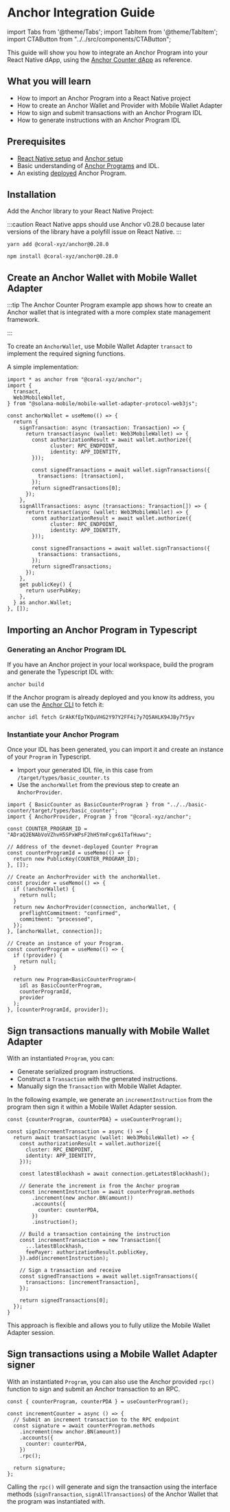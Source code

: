 # Anchor Integration Guide

import Tabs from '@theme/Tabs';
import TabItem from '@theme/TabItem';
import CTAButton from "../../src/components/CTAButton";

This guide will show you how to integrate an Anchor Program into your React Native dApp, using the [Anchor Counter dApp](https://github.com/solana-mobile/tutorial-apps/tree/main/AnchorCounterDapp) as reference.

<CTAButton label="Example App Repo" to="https://github.com/solana-mobile/tutorial-apps/tree/main/AnchorCounterDapp" />

## What you will learn

- How to import an Anchor Program into a React Native project
- How to create an Anchor Wallet and Provider with Mobile Wallet Adapter
- How to sign and submit transactions with an Anchor Program IDL
- How to generate instructions with an Anchor Program IDL

## Prerequisites

- [React Native setup](../react-native/setup) and [Anchor setup](https://book.anchor-lang.com/getting_started/installation.html)
- Basic understanding of [Anchor Programs](https://book.anchor-lang.com/) and IDL.
- An existing [deployed](https://book.anchor-lang.com/anchor_in_depth/milestone_project_tic-tac-toe.html#deployment) Anchor Program.

## Installation

Add the Anchor library to your React Native Project:

:::caution
React Native apps should use Anchor v0.28.0 because later versions of the library have a polyfill issue on React Native.
:::
<Tabs>
<TabItem value="yarn" label="yarn">

```shell
yarn add @coral-xyz/anchor@0.28.0
```

</TabItem>
<TabItem value="npm" label="npm">

```shell
npm install @coral-xyz/anchor@0.28.0
```

</TabItem>
</Tabs>

## Create an Anchor Wallet with Mobile Wallet Adapter

:::tip
The Anchor Counter Program example app shows how to create an Anchor wallet that is integrated
with a more complex state management framework.

<CTAButton label="View sample" to="https://github.com/solana-mobile/tutorial-apps/blob/main/AnchorCounterDapp/src/utils/useAnchorWallet.tsx#L23" />

<div />

:::

To create an `AnchorWallet`, use Mobile Wallet Adapter `transact` to implement the required signing functions.

A simple implementation:

```tsx
import * as anchor from "@coral-xyz/anchor";
import {
  transact,
  Web3MobileWallet,
} from "@solana-mobile/mobile-wallet-adapter-protocol-web3js";

const anchorWallet = useMemo(() => {
  return {
    signTransaction: async (transaction: Transaction) => {
      return transact(async (wallet: Web3MobileWallet) => {
        const authorizationResult = await wallet.authorize({
              cluster: RPC_ENDPOINT,
              identity: APP_IDENTITY,
        }));

        const signedTransactions = await wallet.signTransactions({
          transactions: [transaction],
        });
        return signedTransactions[0];
      });
    },
    signAllTransactions: async (transactions: Transaction[]) => {
      return transact(async (wallet: Web3MobileWallet) => {
        const authorizationResult = await wallet.authorize({
              cluster: RPC_ENDPOINT,
              identity: APP_IDENTITY,
        }));

        const signedTransactions = await wallet.signTransactions({
          transactions: transactions,
        });
        return signedTransactions;
      });
    },
    get publicKey() {
      return userPubKey;
    },
  } as anchor.Wallet;
}, []);
```

## Importing an Anchor Program in Typescript

### Generating an Anchor Program IDL

If you have an Anchor project in your local workspace, build the program and generate the Typescript IDL with:

```shell
anchor build
```

If the Anchor program is already deployed and you know its address, you can use the [Anchor CLI](https://book.anchor-lang.com/anchor_references/cli.html?highlight=idl#idl) to fetch it:

```shell
anchor idl fetch GrAkKfEpTKQuVHG2Y97Y2FF4i7y7Q5AHLK94JBy7Y5yv
```

### Instantiate your Anchor Program

Once your IDL has been generated, you can import it and create an instance of your `Program` in Typescript.

- Import your generated IDL file, in this case from `/target/types/basic_counter.ts`
- Use the `anchorWallet` from the previous step to create an `AnchorProvider`.

<CTAButton label="See example" to="https://github.com/solana-mobile/tutorial-apps/blob/main/AnchorCounterDapp/src/components/counter/counter-data-access.tsx#L15" />

```tsx
import { BasicCounter as BasicCounterProgram } from "../../basic-counter/target/types/basic_counter";
import { AnchorProvider, Program } from "@coral-xyz/anchor";

const COUNTER_PROGRAM_ID = "ADraQ2ENAbVoVZhvH5SPxWPsF2hH5YmFcgx61TafHuwu";

// Address of the devnet-deployed Counter Program
const counterProgramId = useMemo(() => {
  return new PublicKey(COUNTER_PROGRAM_ID);
}, []);

// Create an AnchorProvider with the anchorWallet.
const provider = useMemo(() => {
  if (!anchorWallet) {
    return null;
  }
  return new AnchorProvider(connection, anchorWallet, {
    preflightCommitment: "confirmed",
    commitment: "processed",
  });
}, [anchorWallet, connection]);

// Create an instance of your Program.
const counterProgram = useMemo(() => {
  if (!provider) {
    return null;
  }

  return new Program<BasicCounterProgram>(
    idl as BasicCounterProgram,
    counterProgramId,
    provider
  );
}, [counterProgramId, provider]);
```

## Sign transactions manually with Mobile Wallet Adapter

With an instantiated `Program`, you can:

- Generate serialized program instructions.
- Construct a `Transaction` with the generated instructions.
- Manually sign the `Transaction` with Mobile Wallet Adapter.

In the following example, we generate an `incrementInstruction` from the program then sign it within a Mobile Wallet Adapter
session.

```tsx
const {counterProgram, counterPDA} = useCounterProgram();

const signIncrementTransaction = async () => {
  return await transact(async (wallet: Web3MobileWallet) => {
    const authorizationResult = wallet.authorize({
      cluster: RPC_ENDPOINT,
      identity: APP_IDENTITY,
    }));

    const latestBlockhash = await connection.getLatestBlockhash();

    // Generate the increment ix from the Anchor program
    const incrementInstruction = await counterProgram.methods
        .increment(new anchor.BN(amount))
        .accounts({
          counter: counterPDA,
        })
        .instruction();

    // Build a transaction containing the instruction
    const incrementTransaction = new Transaction({
      ...latestBlockhash,
      feePayer: authorizationResult.publicKey,
    }).add(incrementInstruction);

    // Sign a transaction and receive
    const signedTransactions = await wallet.signTransactions({
      transactions: [incrementTransaction],
    });

    return signedTransactions[0];
  });
}
```

This approach is flexible and allows you to fully utilize the Mobile Wallet Adapter session.

## Sign transactions using a Mobile Wallet Adapter signer

With an instantiated `Program`, you can also use the Anchor provided `rpc()` function to sign and submit an Anchor transaction to an RPC.

<CTAButton label="See example" to="https://github.com/solana-mobile/tutorial-apps/blob/main/AnchorCounterDapp/src/components/counter/counter-data-access.tsx#L89" />

```tsx
const { counterProgram, counterPDA } = useCounterProgram();

const incrementCounter = async () => {
  // Submit an increment transaction to the RPC endpoint
  const signature = await counterProgram.methods
    .increment(new anchor.BN(amount))
    .accounts({
      counter: counterPDA,
    })
    .rpc();

  return signature;
};
```

Calling the `rpc()` will generate and sign the transaction using the interface methods (`signTransaction`, `signAllTransactions`) of the Anchor Wallet that the program was instantiated with.
